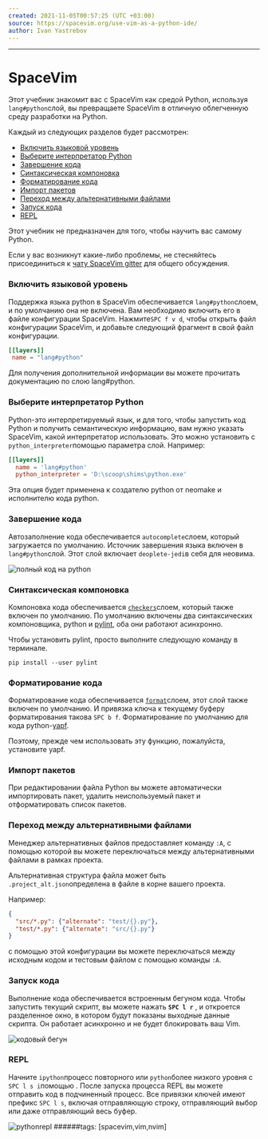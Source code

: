 ```yaml
---
created: 2021-11-05T00:57:25 (UTC +03:00)
source: https://spacevim.org/use-vim-as-a-python-ide/
author: Ivan Yastrebov
---
```


---
# SpaceVim

Этот учебник знакомит вас с SpaceVim как средой Python, используя `lang#python`слой, вы превращаете SpaceVim в отличную облегченную среду разработки на Python.

Каждый из следующих разделов будет рассмотрен:

-   [Включить языковой уровень](https://spacevim.org/use-vim-as-a-python-ide/#enable-language-layer)
-   [Выберите интерпретатор Python](https://spacevim.org/use-vim-as-a-python-ide/#select-a-python-interpreter)
-   [Завершение кода](https://spacevim.org/use-vim-as-a-python-ide/#code-completion)
-   [Синтаксическая компоновка](https://spacevim.org/use-vim-as-a-python-ide/#syntax-linting)
-   [Форматирование кода](https://spacevim.org/use-vim-as-a-python-ide/#code-formatting)
-   [Импорт пакетов](https://spacevim.org/use-vim-as-a-python-ide/#import-packages)
-   [Переход между альтернативными файлами](https://spacevim.org/use-vim-as-a-python-ide/#jump-between-alternate-files)
-   [Запуск кода](https://spacevim.org/use-vim-as-a-python-ide/#code-running)
-   [REPL](https://spacevim.org/use-vim-as-a-python-ide/#repl)

Этот учебник не предназначен для того, чтобы научить вас самому Python.

Если у вас возникнут какие-либо проблемы, не стесняйтесь присоединиться к [чату SpaceVim gitter](https://gitter.im/SpaceVim/SpaceVim) для общего обсуждения.

### Включить языковой уровень

Поддержка языка python в SpaceVim обеспечивается `lang#python`слоем, и по умолчанию она не включена. Вам необходимо включить его в файле конфигурации SpaceVim. Нажмите`SPC f v d`, чтобы открыть файл конфигурации SpaceVim, и добавьте следующий фрагмент в свой файл конфигурации.

```toml
[[layers]]
 name = "lang#python"
```

Для получения дополнительной информации вы можете прочитать [](https://spacevim.org/layers/lang/python/)документацию по слою lang#python.

### Выберите интерпретатор Python

Python-это интерпретируемый язык, и для того, чтобы запустить код Python и получить семантическую информацию, вам нужно указать SpaceVim, какой интерпретатор использовать. Это можно установить с `python_interpreter`помощью параметра слой. Например:

```toml
[[layers]]
  name = 'lang#python'
  python_interpreter = 'D:\scoop\shims\python.exe'
```

Эта опция будет применена к создателю python от neomake и исполнителю кода python.

### Завершение кода

Автозаполнение кода обеспечивается `autocomplete`слоем, который загружается по умолчанию. Источник завершения языка включен в `lang#python`слой. Этот слой включает `deoplete-jedi`в себя для неовима.

![полный код на python](https://user-images.githubusercontent.com/13142418/46339650-f5a49280-c665-11e8-86d4-20944ec23098.png)

### Синтаксическая компоновка

Компоновка кода обеспечивается [`checkers`](https://spacevim.org/layers/checkers/)слоем, который также включен по умолчанию. По умолчанию включены два синтаксических компоновщика, python и [pylint](https://pylint.org/), оба они работают асинхронно.

Чтобы установить pylint, просто выполните следующую команду в терминале.

```
pip install --user pylint
```

### Форматирование кода

Форматирование кода обеспечивается [`format`](https://spacevim.org/layers/format/)слоем, этот слой также включен по умолчанию. И привязка ключа к текущему буферу форматирования такова `SPC b f`. Форматирование по умолчанию для кода python-[yapf](https://github.com/google/yapf).

Поэтому, прежде чем использовать эту функцию, пожалуйста, установите yapf.

### Импорт пакетов

При редактировании файла Python вы можете автоматически импортировать пакет, удалить неиспользуемый пакет и отформатировать список пакетов.

### Переход между альтернативными файлами

Менеджер альтернативных файлов предоставляет команду `:A`, с помощью которой вы можете переключаться между альтернативными файлами в рамках проекта.

Альтернативная структура файла может быть `.project_alt.json`определена в файле в корне вашего проекта.

Например:

```json
{
  "src/*.py": {"alternate": "test/{}.py"},
  "test/*.py": {"alternate": "src/{}.py"}
}
```

с помощью этой конфигурации вы можете переключаться между исходным кодом и
тестовым файлом с помощью команды `:A`.

### Запуск кода

Выполнение кода обеспечивается встроенным бегуном кода. Чтобы запустить текущий
скрипт, вы можете нажать  **`SPC l r`** , и откроется разделенное окно, в котором
будут показаны выходные данные скрипта. Он работает асинхронно и не будет
блокировать ваш Vim.

![кодовый бегун](https://user-images.githubusercontent.com/13142418/46293837-1c5fbc00-c5c7-11e8-9f3c-c11504e2e04a.png)

### REPL

Начните `ipython`процесс повторного или `python`более низкого уровня с `SPC l s
i`помощью . После запуска процесса REPL вы можете отправить код в подчиненный
процесс. Все привязки ключей имеют префикс `SPC l s`, включая отправляющую
строку, отправляющий выбор или даже отправляющий весь буфер.

![pythonrepl](https://user-images.githubusercontent.com/13142418/52177776-0fffa000-2801-11e9-9698-8e32f2865f5a.gif)
######tags: [spacevim,vim,nvim]
